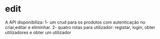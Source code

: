 # edit

A API disponibiliza:
1- um crud para os produtos com autenticação no criar,editar e eliminhar.
2- quatro rotas para utilizador: registar, login, obter utilizadores e obter um utilizador
